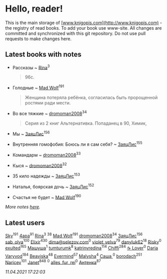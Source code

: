 # Hello, reader!
This is the main storage of [www.knigopis.com](http://www.knigopis.com) - the registry of read books.
To add your book use www-site. All changes are committed and synchronized with this git repository.
Do not use pull requests to make changes here.


## Latest books with notes
* Рассказы ~ [Rina](users/102/102857111133378678801-google)<sup>3</sup>
    > 96с.

* Голодные ~ [Mad Wolf](users/947/94738840-vkontakte)<sup>191</sup>
    > Женщина потеряла ребёнка, согласилась быть пророщенной ростями ради мести.

* Во все тяжкие ~ [dromoman2008](users/444/44461886-yandex)<sup>34</sup>
    > Серия из 2 книг
    > Альтернативка. Попаданец в 90, Химик,

* Мы ~ [ЗаяцЛис](users/112/112388384595246311466-google)<sup>156</sup>

* Внутренняя гомофобия: Боюсь ли я сам себя? ~ [ЗаяцЛис](users/112/112388384595246311466-google)<sup>155</sup>

* Командарм ~ [dromoman2008](users/444/44461886-yandex)<sup>33</sup>

* Кыся ~ [dromoman2008](users/444/44461886-yandex)<sup>32</sup>

* 35 кило надежды ~ [ЗаяцЛис](users/112/112388384595246311466-google)<sup>153</sup>

* Наталья, боярская дочь ~ [ЗаяцЛис](users/112/112388384595246311466-google)<sup>152</sup>

* Счастья не будет ~ [Mad Wolf](users/947/94738840-vkontakte)<sup>190</sup>


_More notes [here](latest_books_with_notes.md)._


## Latest users
[Sky](users/118/118049897850017649660-googleplus)<sup>191</sup> 
[4apa](users/117/117392596378069249667-google)<sup>91</sup> 
[Rina](users/102/102857111133378678801-google)<sup>3</sup> 
[](users/153/1537586159620888-facebook)<sup>38</sup> 
[Mad Wolf](users/947/94738840-vkontakte)<sup>191</sup> 
[dromoman2008](users/444/44461886-yandex)<sup>34</sup> 
[ЗаяцЛис](users/112/112388384595246311466-google)<sup>156</sup> 
[sab_olya](users/139/139338401-vkontakte)<sup>100</sup> 
[Elixir](users/115/115826717712507836033-google)<sup>430</sup> 
[dima@selezov.com](users/113/1130000028058675-yandex)<sup>0</sup> 
[violet_velva](users/116/116961712580551399099-google)<sup>79</sup> 
[danyluk62](users/374/374149854-vkontakte)<sup>18</sup> 
[Risky](users/107/107060344012113539390-google)<sup>0</sup> 
[exulted](users/100/100599204551896265722-google)<sup>165</sup> 
[Машуша](users/105/105870511513917298315-google)<sup>1</sup> 
[tumturumk](users/135/135685382-vkontakte)<sup>8</sup> 
[katrinvredina](users/233/2336755-vkontakte)<sup>114</sup> 
[Chiffi](users/105/105831994080785626680-google)<sup>284</sup> 
[☕ Lover](users/152/15251310795888048195-mailru)<sup>0</sup> 
[Daria Varyvod](users/829/829893410524253-facebook)<sup>184</sup> 
[Beaviska](users/102/10202544960024508-facebook)<sup>48</sup> 
[Evermind](users/302/302928912-vkontakte)<sup>57</sup> 
[Malysha](users/412/4129490930435358-facebook)<sup>4</sup> 
[Саша ](users/106/106329452642535622141-google)<sup>0</sup> 
[borodach](users/157/15706320-vkontakte)<sup>251</sup> 
[Naricev](users/107/107090515204537133928-google)<sup>101</sup> 
[Janet](users/108/108113656204404967440-google)<sup>848</sup> 
[](users/116/116248373007179178601-google)<sup>0</sup> 
[alles_fur_rei](users/213/213314465-vkontakte)<sup>0</sup> 
[Антенка](users/118/118158645037334943900-google)<sup>87</sup> 


_11.04.2021 17:22:03_

